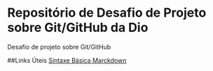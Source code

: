# Repositório de Desafio de Projeto sobre Git/GitHub da Dio
Desafio de projeto sobre Git/GitHub

##Links  Úteis
[Síntaxe Básica Marckdown](https://www.markdownguide.org/)
